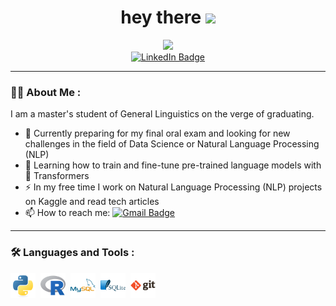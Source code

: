 <div id="header" align="center">
  <h1>
    hey there
    <img src="https://media.giphy.com/media/hvRJCLFzcasrR4ia7z/giphy.gif" width="30px"/>
  </h1>
  
  <img src="https://media.giphy.com/media/UcK7JalnjCz0k/giphy.gif" width="100"/>
  
  <div id="badges">
    <a href="https://www.linkedin.com/in/yuliya-mkhayan/">
      <img src="https://img.shields.io/badge/LinkedIn-blue?style=for-the-badge&logo=linkedin&logoColor=white" alt="LinkedIn         Badge"/>
    </a>
  
  </div>
</div>

---

### :woman_student: About Me : 
I am a master's student of General Linguistics on the verge of graduating.

- 🔭 Currently preparing for my final oral exam and looking for new challenges in the field of Data Science or Natural Language Processing (NLP)
- 🌱 Learning how to train and fine-tune pre-trained language models with :hugs: Transformers
- ⚡ In my free time I work on Natural Language Processing (NLP) projects on Kaggle and read tech articles
- 📫 How to reach me: [![Gmail Badge](https://img.shields.io/badge/gmail-orange?style=plastic&logo=gmail&logoColor=orange
)](yuliya.mkhayan@gmail.com)

---

### :hammer_and_wrench: Languages and Tools :
<div>
  <img src="https://github.com/devicons/devicon/blob/master/icons/python/python-original.svg" title="Python" alt="Python" width="40" height="40"/>&nbsp;
  <img src="https://github.com/devicons/devicon/blob/master/icons/r/r-original.svg" title="R" alt="R" width="40" height="40"/>&nbsp;
  <img src="https://github.com/devicons/devicon/blob/master/icons/mysql/mysql-original-wordmark.svg" title="MySQL" alt="MySQL" width="40" height="40"/>&nbsp;
  <img src="https://github.com/devicons/devicon/blob/master/icons/sqlite/sqlite-original-wordmark.svg" title="SQLite" alt="SQLite" width="40" height="40"/>&nbsp;
  <img src="https://github.com/devicons/devicon/blob/master/icons/git/git-original-wordmark.svg" title="git" alt="git" width="40" height="40"/>&nbsp;
</div>
